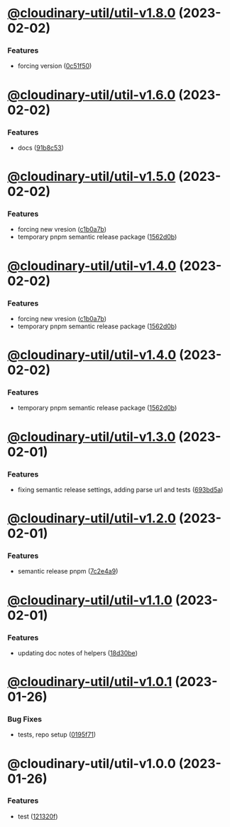 # [@cloudinary-util/util-v1.8.0](https://github.com/colbyfayock/cloudinary-util/compare/@cloudinary-util/util-v1.7.0...@cloudinary-util/util-v1.8.0) (2023-02-02)


### Features

* forcing version ([0c51f50](https://github.com/colbyfayock/cloudinary-util/commit/0c51f500d02c369550fc06bd330dfa88904c573a))

# [@cloudinary-util/util-v1.6.0](https://github.com/colbyfayock/cloudinary-util/compare/@cloudinary-util/util-v1.5.0...@cloudinary-util/util-v1.6.0) (2023-02-02)


### Features

* docs ([91b8c53](https://github.com/colbyfayock/cloudinary-util/commit/91b8c53d46dd0fddfd86fb69f581f1d9e08f3d99))

# [@cloudinary-util/util-v1.5.0](https://github.com/colbyfayock/cloudinary-util/compare/@cloudinary-util/util-v1.4.0...@cloudinary-util/util-v1.5.0) (2023-02-02)


### Features

* forcing new vresion ([c1b0a7b](https://github.com/colbyfayock/cloudinary-util/commit/c1b0a7b2956390788af36d5a0be14ce6626df7cc))
* temporary pnpm semantic release package ([1562d0b](https://github.com/colbyfayock/cloudinary-util/commit/1562d0b31be4d544e41ccd10275cee6cd75426c7))

# [@cloudinary-util/util-v1.4.0](https://github.com/colbyfayock/cloudinary-util/compare/@cloudinary-util/util-v1.3.0...@cloudinary-util/util-v1.4.0) (2023-02-02)


### Features

* forcing new vresion ([c1b0a7b](https://github.com/colbyfayock/cloudinary-util/commit/c1b0a7b2956390788af36d5a0be14ce6626df7cc))
* temporary pnpm semantic release package ([1562d0b](https://github.com/colbyfayock/cloudinary-util/commit/1562d0b31be4d544e41ccd10275cee6cd75426c7))

# [@cloudinary-util/util-v1.4.0](https://github.com/colbyfayock/cloudinary-util/compare/@cloudinary-util/util-v1.3.0...@cloudinary-util/util-v1.4.0) (2023-02-02)


### Features

* temporary pnpm semantic release package ([1562d0b](https://github.com/colbyfayock/cloudinary-util/commit/1562d0b31be4d544e41ccd10275cee6cd75426c7))

# [@cloudinary-util/util-v1.3.0](https://github.com/colbyfayock/cloudinary-util/compare/@cloudinary-util/util-v1.2.0...@cloudinary-util/util-v1.3.0) (2023-02-01)


### Features

* fixing semantic release settings, adding parse url and tests ([693bd5a](https://github.com/colbyfayock/cloudinary-util/commit/693bd5a75bd41d584fad31eea62c47c2f2dc8639))

# [@cloudinary-util/util-v1.2.0](https://github.com/colbyfayock/cloudinary-util/compare/@cloudinary-util/util-v1.1.0...@cloudinary-util/util-v1.2.0) (2023-02-01)


### Features

* semantic release pnpm ([7c2e4a9](https://github.com/colbyfayock/cloudinary-util/commit/7c2e4a9333a58f722d3a3b2690c8ed2ae09ee7fb))

# [@cloudinary-util/util-v1.1.0](https://github.com/colbyfayock/cloudinary-util/compare/@cloudinary-util/util-v1.0.1...@cloudinary-util/util-v1.1.0) (2023-02-01)


### Features

* updating doc notes of helpers ([18d30be](https://github.com/colbyfayock/cloudinary-util/commit/18d30be8594952cac5f58df69fb17622dd9cb75b))

# [@cloudinary-util/util-v1.0.1](https://github.com/colbyfayock/cloudinary-util/compare/@cloudinary-util/util-v1.0.0...@cloudinary-util/util-v1.0.1) (2023-01-26)


### Bug Fixes

* tests, repo setup ([0195f71](https://github.com/colbyfayock/cloudinary-util/commit/0195f7198a36082e2b7ed44e062cadab6a0d0f76))

# @cloudinary-util/util-v1.0.0 (2023-01-26)


### Features

* test ([121320f](https://github.com/colbyfayock/cloudinary-util/commit/121320f7abcd9ab6fa78b5ac46ef6684d1492aaf))
